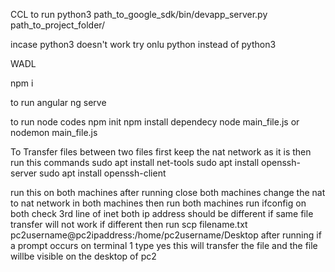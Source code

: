 CCL
to run
python3 path_to_google_sdk/bin/devapp_server.py  path_to_project_folder/

incase python3 doesn't work try onlu python instead of python3


WADL

npm i


to run angular
ng serve

to run node codes
npm init
npm install dependecy
node main_file.js  or nodemon main_file.js





To Transfer files between two files 
first keep the nat network as it is then run this commands
sudo apt install net-tools
sudo apt install openssh-server
sudo apt install openssh-client


run this on both machines
after running close both machines
change the nat to nat network in both machines
then run both machines
run 
ifconfig
on both check 3rd line of inet both ip address should be different if same file transfer will not work
if different
then run
scp filename.txt pc2username@pc2ipaddress:/home/pc2username/Desktop
after running if a prompt occurs on terminal 1 type yes
this will transfer the file and the file willbe visible on the desktop of pc2
